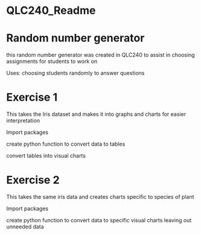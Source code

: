 # QLC240_Readme

# Random number generator
this random number generator was created in QLC240 to assist in choosing assignments for students to work on

Uses: 
choosing students randomly to answer questions

# Exercise 1 
This takes the Iris dataset and makes it into graphs and charts for easier interpretation

  Import packages

  create python function to convert data to tables
                   
  convert tables into visual charts

# Exercise 2
This takes the same iris data and creates charts specific to species of plant

  Import packages

  create python function to convert data to specific visual charts leaving out unneeded data
